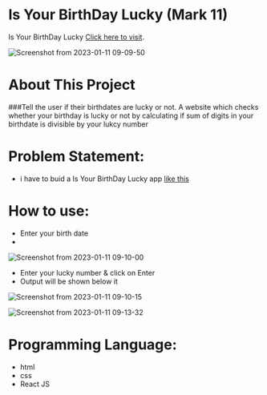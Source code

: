 # Is Your BirthDay Lucky (Mark 11)

Is Your BirthDay Lucky [Click here to visit](https://is-your-birthday-lucky-by-rohit.netlify.app/).

![Screenshot from 2023-01-11 09-09-50](https://user-images.githubusercontent.com/90442893/211712808-50dfa8bd-a8f9-470a-9f47-8901747dda8a.png)


# About This Project
###Tell the user if their birthdates are lucky or not.
A website which checks whether your birthday is lucky or not by calculating if sum of digits in your birthdate is divisible by your lukcy number

# Problem Statement: 
 - i have to buid a Is Your BirthDay Lucky app [like this ](https://neog.camp/guide/markEleven#markeleven)


# How to use:
 - Enter your birth date
 - 
![Screenshot from 2023-01-11 09-10-00](https://user-images.githubusercontent.com/90442893/211712833-3f71a058-bc5f-4038-8265-685bc77e8a8c.png)

 - Enter your lucky number & click on Enter
 - Output will be shown below it


![Screenshot from 2023-01-11 09-10-15](https://user-images.githubusercontent.com/90442893/211712857-697869e9-f910-45fd-a1b0-14f8d3281bc8.png)

![Screenshot from 2023-01-11 09-13-32](https://user-images.githubusercontent.com/90442893/211712868-f09cf1b3-1b05-4dcc-ae2e-4933441bf67c.png)


# Programming Language:
 - html
 - css 
 - React JS

